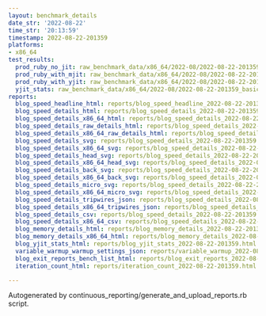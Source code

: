 ```yaml
---
layout: benchmark_details
date_str: '2022-08-22'
time_str: '20:13:59'
timestamp: 2022-08-22-201359
platforms:
- x86_64
test_results:
  prod_ruby_no_jit: raw_benchmark_data/x86_64/2022-08/2022-08-22-201359_basic_benchmark_prod_ruby_no_jit.json
  prod_ruby_with_mjit: raw_benchmark_data/x86_64/2022-08/2022-08-22-201359_basic_benchmark_prod_ruby_with_mjit.json
  prod_ruby_with_yjit: raw_benchmark_data/x86_64/2022-08/2022-08-22-201359_basic_benchmark_prod_ruby_with_yjit.json
  yjit_stats: raw_benchmark_data/x86_64/2022-08/2022-08-22-201359_basic_benchmark_yjit_stats.json
reports:
  blog_speed_headline_html: reports/blog_speed_headline_2022-08-22-201359.html
  blog_speed_details_html: reports/blog_speed_details_2022-08-22-201359.html
  blog_speed_details_x86_64_html: reports/blog_speed_details_2022-08-22-201359.x86_64.html
  blog_speed_details_raw_details_html: reports/blog_speed_details_2022-08-22-201359.raw_details.html
  blog_speed_details_x86_64_raw_details_html: reports/blog_speed_details_2022-08-22-201359.x86_64.raw_details.html
  blog_speed_details_svg: reports/blog_speed_details_2022-08-22-201359.svg
  blog_speed_details_x86_64_svg: reports/blog_speed_details_2022-08-22-201359.x86_64.svg
  blog_speed_details_head_svg: reports/blog_speed_details_2022-08-22-201359.head.svg
  blog_speed_details_x86_64_head_svg: reports/blog_speed_details_2022-08-22-201359.x86_64.head.svg
  blog_speed_details_back_svg: reports/blog_speed_details_2022-08-22-201359.back.svg
  blog_speed_details_x86_64_back_svg: reports/blog_speed_details_2022-08-22-201359.x86_64.back.svg
  blog_speed_details_micro_svg: reports/blog_speed_details_2022-08-22-201359.micro.svg
  blog_speed_details_x86_64_micro_svg: reports/blog_speed_details_2022-08-22-201359.x86_64.micro.svg
  blog_speed_details_tripwires_json: reports/blog_speed_details_2022-08-22-201359.tripwires.json
  blog_speed_details_x86_64_tripwires_json: reports/blog_speed_details_2022-08-22-201359.x86_64.tripwires.json
  blog_speed_details_csv: reports/blog_speed_details_2022-08-22-201359.csv
  blog_speed_details_x86_64_csv: reports/blog_speed_details_2022-08-22-201359.x86_64.csv
  blog_memory_details_html: reports/blog_memory_details_2022-08-22-201359.html
  blog_memory_details_x86_64_html: reports/blog_memory_details_2022-08-22-201359.x86_64.html
  blog_yjit_stats_html: reports/blog_yjit_stats_2022-08-22-201359.html
  variable_warmup_warmup_settings_json: reports/variable_warmup_2022-08-22-201359.warmup_settings.json
  blog_exit_reports_bench_list_html: reports/blog_exit_reports_2022-08-22-201359.bench_list.html
  iteration_count_html: reports/iteration_count_2022-08-22-201359.html

---
```

Autogenerated by continuous_reporting/generate_and_upload_reports.rb script.
